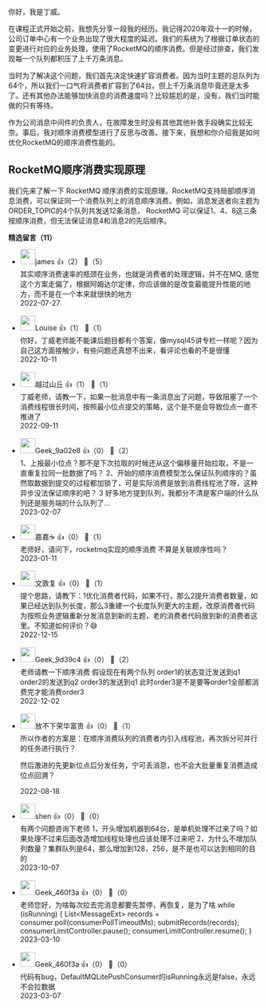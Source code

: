 你好，我是丁威。

在课程正式开始之前，我想先分享一段我的经历。我记得2020年双十一的时候，公司订单中心有一个业务出现了很大程度的延迟。我们的系统为了根据订单状态的变更进行对应的业务处理，使用了RocketMQ的顺序消费。但是经过排查，我们发现每一个队列都积压了上千万条消息。

当时为了解决这个问题，我们首先决定快速扩容消费者。因为当时主题的总队列为64个，所以我们一口气将消费者扩容到了64台。但上千万条消息毕竟还是太多了。还有其他办法能够加快消息的消费速度吗？比较尴尬的是，没有，我们当时能做的只有等待。

作为公司消息中间件的负责人，在故障发生时没有其他其他补救手段确实比较无奈。事后，我对顺序消费模型进行了反思与改善。接下来，我想和你介绍我是如何优化RocketMQ的顺序消费性能的。

## RocketMQ顺序消费实现原理

我们先来了解一下 RocketMQ 顺序消费的实现原理。RocketMQ支持局部顺序消息消费，可以保证同一个消费队列上的消息顺序消费。例如，消息发送者向主题为ORDER\_TOPIC的4个队列共发送12条消息， RocketMQ 可以保证1、4、8这三条按顺序消费，但无法保证消息4和消息2的先后顺序。
<div><strong>精选留言（11）</strong></div><ul>
<li><img src="https://static001.geekbang.org/account/avatar/00/10/02/78/23c56bce.jpg" width="30px"><span>james</span> 👍（2） 💬（5）<div>其实顺序消费速率的瓶颈在业务，也就是消费者的处理逻辑，并不在MQ, 感觉这个方案走偏了，根据阿姆达尔定律，你应该做的是改变最能提升性能的地方，而不是在一个本来就很快的地方</div>2022-07-27</li><br/><li><img src="https://static001.geekbang.org/account/avatar/00/13/26/31/4318a7fa.jpg" width="30px"><span>Louise</span> 👍（1） 💬（1）<div>你好，丁威老师能不能课后题目都有个答案，像mysql45讲专栏一样呢？因为自己这方面接触少，有些问题还真想不出来，看评论也看的不是很懂</div>2022-10-11</li><br/><li><img src="https://static001.geekbang.org/account/avatar/00/20/69/ed/2ea74ecd.jpg" width="30px"><span>越过山丘</span> 👍（1） 💬（1）<div>丁威老师，请教一下，如果一批消息中有一条消息出了问题，导致阻塞了一个消费线程很长时间，按照最小位点提交的策略，这个是不是会导致位点一直不推进了</div>2022-09-11</li><br/><li><img src="" width="30px"><span>Geek_9a02e8</span> 👍（0） 💬（2）<div>1、上报最小位点？那不是下次拉取的时候还从这个偏移量开始拉取，不是一直重复拉同一批数据了吗？
2、开始的顺序消费模型怎么保证队列顺序的？虽然取数据到提交的过程都加锁了，可是实际消费是放到消费线程池了呀，这种异步没法保证顺序的吧？
3 好多地方提到队列，我都分不清是客户端的什么队列还是服务端的什么队列了…</div>2023-02-07</li><br/><li><img src="https://static001.geekbang.org/account/avatar/00/10/2b/bb/5cf70df8.jpg" width="30px"><span>嘉嘉☕</span> 👍（0） 💬（1）<div>老师好，请问下，rocketmq实现的顺序消费 不算是关联顺序性吗？</div>2023-01-11</li><br/><li><img src="https://static001.geekbang.org/account/avatar/00/12/3c/fa/e2990931.jpg" width="30px"><span>文敦复</span> 👍（0） 💬（1）<div>提个思路，请教下：1优化消费者代码，如果不行，那么2提升消费者数量，如果已经达到队列长度，那么3重建一个长度队列更大的主题，改原消费者代码为按照业务逻辑重新分发消息到新的主题，老的消费者代码放到新的消费者这里。不知道如何评价？😅</div>2022-12-15</li><br/><li><img src="" width="30px"><span>Geek_9d39c4</span> 👍（0） 💬（2）<div>老师请教一下顺序消费 假设现在有两个队列 order1的状态变迁发送到q1 order2的发送到q2 order3的发送到q1 此时order3是不是要等order1全部都消费完才能消费order3</div>2022-12-02</li><br/><li><img src="https://static001.geekbang.org/account/avatar/00/1f/56/2f/4518f8e1.jpg" width="30px"><span>放不下荣华富贵</span> 👍（0） 💬（1）<div>所以作者的方案是：在顺序消费队列的消费者内引入线程池，再次拆分可并行的任务进行执行？

然后激进的先更新位点后分发任务，宁可丢消息，也不会大批量重复消费造成位点回溯？</div>2022-08-18</li><br/><li><img src="https://static001.geekbang.org/account/avatar/00/12/8a/5a/b67a82e3.jpg" width="30px"><span>shen</span> 👍（0） 💬（0）<div>有两个问题咨询下老师
1，开头增加机器到64台，是单机处理不过来了吗？如果处理不过来后面改造增加线程处理也应该处理不过来吧
2，为什么不增加队列数量？集群队列是64，那么增加到128，256，是不是也可以达到相同的目的</div>2023-10-07</li><br/><li><img src="" width="30px"><span>Geek_460f3a</span> 👍（0） 💬（0）<div>老师您好，为啥每次拉去完消息都要先暂停，再恢复，是为了啥
while (isRunning) {
                    List&lt;MessageExt&gt; records = consumer.poll(consumerPollTimeoutMs);
                    submitRecords(records);
                    consumerLimitController.pause();
                    consumerLimitController.resume();
                }</div>2023-03-10</li><br/><li><img src="" width="30px"><span>Geek_460f3a</span> 👍（0） 💬（0）<div>代码有bug，DefaultMQLitePushConsumer的isRunning永远是false，永远不会拉数据</div>2023-03-07</li><br/>
</ul>